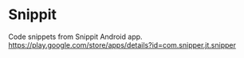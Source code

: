 # Snippit
Code snippets from Snippit Android app.
https://play.google.com/store/apps/details?id=com.snipper.jt.snipper
